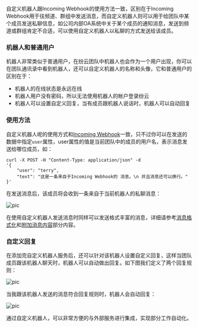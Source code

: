 自定义机器人跟Incoming Webhook的使用方法一致，区别在于Incoming Webhook用于往频道、群组中发送消息，而自定义机器人则可以用于给团队中某个成员发送私聊信息，如公司内部OA系统中关于某个成员的通知消息，发送到频道或群组肯定不合适，可以使用自定义机器人以私聊的方式发送给该成员。

### 机器人和普通用户
机器人非常类似于普通用户，在纷云团队中机器人也会作为一个用户出现，你可以在团队通讯录中看到机器人，还可以自定义机器人的名称和头像，它和普通用户的区别在于：

* 机器人的在线状态是永远在线
* 机器人用户没有密码，所以无法使用机器人的帐户登录纷云
* 机器人可以设置自定义回复，当有成员跟机器人说话时，机器人可以自动回复

### 使用方法
自定义机器人呢的使用方式和[Incoming Webhook](/api/incoming)一致，只不过你可以在发送的数据中指定`user`属性，user属性的值是当前团队中的成员的用户名，表示消息发送给哪位成员，如：
```
curl -X POST -H "Content-Type: application/json" -d
'{
    "user": "terry",
    "text": "这是一条来自于Incoming Webhook的 消息。\n 并且消息还可以换行。"
}'
```
在发送消息后，该成员将会收到一条来自于当前机器人的私聊消息：

![pic](/img/api_custombot_01.png)

在使用自定义机器人发送消息时同样可以发送格式丰富的消息，详细请参考[消息格式化](/doc/formatting)和[附加消息内容](/doc/attachments)部分内容。

### 自定义回复
在添加完自定义机器人服务后，还可以针对该机器人设置自定义回复，这样当团队成员跟该机器人聊天时，机器人可以自动做出回复。如下图我们定义了两个回复规则：

![pic](/img/api_custombot_02.png)

当我跟该机器人发送的消息符合回复规则时，机器人会自动回复：

![pic](/img/api_custombot_03.png)

通过自定义机器人，可以非常方便的与外部服务进行集成，实现部分工作自动化。
